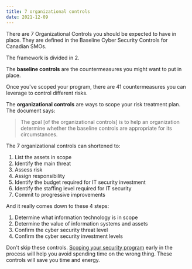 ```yaml
---
title: 7 organizational controls
date: 2021-12-09
---
```


There are 7 Organizational Controls you should be expected to have in place. They are defined in the Baseline Cyber Security Controls for Canadian SMOs.

The framework is divided in 2.

The **baseline controls** are the countermeasures you might want to put in place. 

Once you've scoped your program, there are 41 countermeasures you can leverage to control different risks. 

The **organizational controls** are ways to scope your risk treatment plan. The document says: 

> The goal [of the organizational controls] is to help an organization determine whether 
> the baseline controls are appropriate for its circumstances.

The 7 organizational controls can shortened to:

1. List the assets in scope
1. Identify the main threat
1. Assess risk
1. Assign responsibility
1. Identify the budget required for IT security investment
1. Identify the staffing level required for IT security
1. Commit to progressive improvements

And it really comes down to these 4 steps:

1. Determine what information technology is in scope
2. Determine the value of information systems and assets
3. Confirm the cyber security threat level
4. Confirm the cyber security investment levels 

Don't skip these controls. [Scoping your security program](/blog/how-to-adjust-the-scope-of-your-security-program) early in the process will help you avoid spending time on the wrong thing. These controls will save you time and energy.
<!-- 
The Summary points to the following resources:
- the [CIS Critical Security Controls](https://www.cisecurity.org/controls);
- the [NIST Cyber Security Framework](https://www.nist.gov/cyberframework);
- the [ISO/IEC 27K](https://www.iso.org/standard/54534.html) standard;  -->